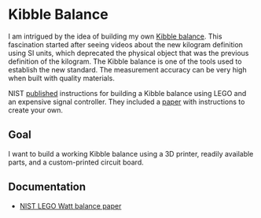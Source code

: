 <!-- SPDX-License-Identifier: CC-BY-SA-4.0 -->
<!-- Copyright © 2023 Casper Meijn <casper@meijn.net> -->

<!-- This work is licensed under the Creative Commons Attribution-ShareAlike 4.0 International License.  -->
<!-- To view a copy of this license, visit http://creativecommons.org/licenses/by-sa/4.0/ or send a letter to Creative Commons, PO Box 1866, Mountain View, CA 94042, USA. -->

# Kibble Balance

I am intrigued by the idea of building my own [Kibble balance](https://en.wikipedia.org/wiki/Kibble_balance). This fascination started after seeing videos about the new kilogram definition using SI units, which deprecated the physical object that was the previous definition of the kilogram. The Kibble balance is one of the tools used to establish the new standard. The measurement accuracy can be very high when built with quality materials.

NIST [published](https://www.nist.gov/si-redefinition/kilogram/nist-do-it-yourself-kibble-balance) instructions for building a Kibble balance using LEGO and an expensive signal controller. They included a [paper](https://pubs.aip.org/aapt/ajp/article/83/11/913/1039505/A-LEGO-Watt-balance-An-apparatus-to-determine-a) with instructions to create your own.

## Goal

I want to build a working Kibble balance using a 3D printer, readily available parts, and a custom-printed circuit board.

## Documentation

- [NIST LEGO Watt balance paper](docs/NIST%20LEGO%20Watt%20balance.pdf)
